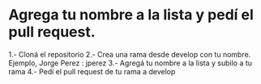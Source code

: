 # Agrega tu nombre a la lista y pedí el pull request.
1.- Cloná el repositorio
2.- Crea una rama desde develop con tu nombre. Ejemplo, Jorge Perez : jperez
3.- Agregá tu nombre a la lista y subilo a tu rama
4.- Pedí el pull request de tu rama a develop
